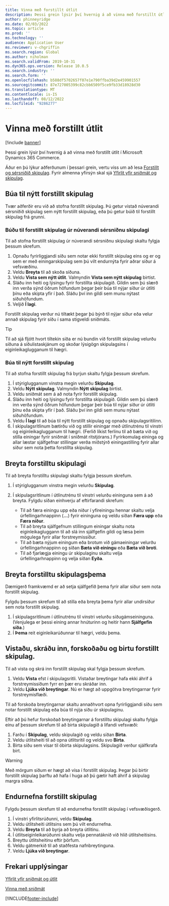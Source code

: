 ```yaml
---
title: Vinna með forstillt útlit
description: Þessi grein lýsir því hvernig á að vinna með forstillt útlit í Microsoft Dynamics 365 Commerce.
author: phinneyridge
ms.date: 02/03/2022
ms.topic: article
ms.prod: ''
ms.technology: ''
audience: Application User
ms.reviewer: v-chgriffin
ms.search.region: Global
ms.author: niholman
ms.search.validFrom: 2019-10-31
ms.dyn365.ops.version: Release 10.0.5
ms.search.industry: ''
ms.search.form: ''
ms.openlocfilehash: b588df5702657f07e1e790ffba39d2e459901557
ms.sourcegitcommit: 87e727005399c82cbb6509f5ce9fb33d18928d30
ms.translationtype: MT
ms.contentlocale: is-IS
ms.lasthandoff: 08/12/2022
ms.locfileid: "9286277"
---
```

# <a name="work-with-preset-layouts"></a>Vinna með forstillt útlit

[!include [banner](includes/banner.md)]

Þessi grein lýsir því hvernig á að vinna með forstillt útlit í Microsoft Dynamics 365 Commerce.

Áður en þú lýkur aðferðunum í þessari grein, vertu viss um að lesa [Forstillt og sérsniðið skipulag](templates-layouts-overview.md#preset-and-custom-layouts). Fyrir almenna yfirsýn skal sjá [Yfirlit yfir sniðmát og skipulag](templates-layouts-overview.md).

## <a name="create-a-new-preset-layout"></a>Búa til nýtt forstillt skipulag

Tvær aðferðir eru við að stofna forstillt skipulag. Þú getur vistað núverandi sérsniðið skipulag sem nýtt forstillt skipulag, eða þú getur búið til forstillt skipulag frá grunni.

### <a name="create-a-preset-layout-from-an-existing-custom-layout"></a>Búðu til forstillt skipulag úr núverandi sérsniðnu skipulagi

Til að stofna forstillt skipulag úr núverandi sérsniðnu skipulagi skaltu fylgja þessum skrefum.

1. Opnaðu fyrirliggjandi síðu sem notar ekki forstillt skipulag eins og er og sem er með einingarskipulag sem þú vilt endurnýta fyrir aðrar síður á vefsvæðinu.
1. Veldu **Breyta** til að skoða síðuna.
1. Veldu **Vista sem nýtt útlit**. Valmyndin **Vista sem nýtt skipulag** birtist.
1. Sláðu inn heiti og lýsingu fyrir forstillta skipulagið. Gildin sem þú slærð inn verða sýnd öðrum höfundum þegar þeir búa til nýjar síður úr útliti þínu eða skipta yfir í það. Sláðu því inn gildi sem munu nýtast síðuhöfundum.
1. Veljið **Í lagi**.

Forstillt skipulag verður nú tiltækt þegar þú býrð til nýjar síður eða velur annað skipulag fyrir síðu í sama stigveldi sniðmáts.

> [!TIP]
> Til að sjá fljótt hvort tiltekin síða er nú bundin við forstillt skipulag velurðu síðuna á síðulistaskjánum og skoðar lýsigögn skipulagsins í eiginleikaglugganum til hægri.

### <a name="create-a-new-preset-layout"></a>Búa til nýtt forstillt skipulag

Til að stofna forstillt skipulag frá byrjun skaltu fylgja þessum skrefum.

1. Í stýriglugganum vinstra megin velurðu **Skipulag**.
1. Veldu **Nýtt skipulag**. Valmyndin **Nýtt skipulag** birtist.
1. Veldu sniðmát sem á að nota fyrir forstillt skipulag.
1. Sláðu inn heiti og lýsingu fyrir forstillta skipulagið. Gildin sem þú slærð inn verða sýnd öðrum höfundum þegar þeir búa til nýjar síður úr útliti þínu eða skipta yfir í það. Sláðu því inn gildi sem munu nýtast síðuhöfundum.
1. Veldu **Í lagi** til að búa til nýtt forstillt skipulag og opnaðu skipulagsritilinn.
1. Í skipulagsritlinum bætirðu við og stillir einingar með útlínutrénu til vinstri og eiginleikaglugganum til hægri. (Ferlið líkist ferlinu til að bæta við og stilla einingar fyrir sniðmát í sniðmát ritstjórans.) Fyrirkomulag eininga og allar læstar sjálfgefnar stillingar verða miðstýrð einingastilling fyrir allar síður sem nota þetta forstillta skipulag.

## <a name="modify-a-preset-layout"></a>Breyta forstilltu skipulagi

Til að breyta forstilltu skipulagi skaltu fylgja þessum skrefum.

1. Í stýriglugganum vinstra megin velurðu **Skipulag**.
1. Í skipulagsritlinum í útlínutrénu til vinstri velurðu eininguna sem á að breyta. Fylgdu síðan einhverju af eftirfarandi skrefum:

    - Til að færa einingu upp eða niður í yfireiningu hennar skaltu velja úrfellingarhnappinn (**...**) fyrir eininguna og veldu síðan **Færa upp** eða **Færa niður**.
    - Til að breyta sjálfgefnum stillingum einingar skaltu nota eiginleikagluggann til að slá inn sjálfgefin gildi og læsa þeim mögulega fyrir allar forstreymissíður.
    - Til að bæta nýjum einingum eða brotum við gámaeiningar velurðu úrfellingarhnappinn og síðan **Bæta við einingu** eða **Bæta við broti**.
    - Til að fjarlægja einingu úr skipulaginu skaltu velja úrfellingarhnappinn og velja síðan **Eyða**.

## <a name="change-a-preset-layout-theme"></a>Breyta forstilltu skipulagsþema

Dæmigerð framkvæmd er að setja sjálfgefið þema fyrir allar síður sem nota forstillt skipulag.

Fylgdu þessum skrefum til að stilla eða breyta þema fyrir allar undirsíður sem nota forstillt skipulag.

1. Í skipulagsritlinum í útlínutrénu til vinstri velurðu síðugámseininguna. (Venjulega er þessi eining annar hnúturinn og heitir hann **Sjálfgefin síða**.)
1. Í **Þema** reit eiginleikarúðunnar til hægri, veldu þema.

## <a name="save-check-in-preview-and-publish-a-preset-layout"></a>Vistaðu, skráðu inn, forskoðaðu og birtu forstillt skipulag.

Til að vista og skrá inn forstillt skipulag skal fylgja þessum skrefum.

1. Veldu **Vista** efst í skipulagsritli. Vistaðar breytingar hafa ekki áhrif á forstreymissíðum fyrr en þær eru skráðar inn.
1. Veldu **Ljúka við breytingar**. Nú er hægt að uppgötva breytingarnar fyrir forstreymisflæði.

Til að forskoða breytingarnar skaltu annaðhvort opna fyrirliggjandi síðu sem notar forstillt skipulag eða búa til nýja síðu úr skipulaginu.

Eftir að þú hefur forskoðað breytingarnar á forstilltu skipulagi skaltu fylgja einu af þessum skrefum til að birta skipulagið á lifandi vefsvæði:

1. Farðu í **Skipulag**, veldu skipulagið og veldu síðan **Birta**.
1. Veldu útlitsheiti til að opna útlitsritil og veldu svo **Birta**.
1. Birta síðu sem vísar til óbirta skipulagsins. Skipulagið verður sjálfkrafa birt.

> [!WARNING]
> Með mörgum síðum er hægt að vísa í forstillt skipulag. Þegar þú birtir forstillt skipulag þarftu að hafa í huga að þú gætir haft áhrif á skipulag margra síðna.

## <a name="rename-a-preset-layout"></a>Endurnefna forstillt skipulag

Fylgdu þessum skrefum til að endurnefna forstillt skipulag í vefsvæðisgerð.

1. Í vinstri yfirlitsrúðunni, veldu **Skipulag**.
1. Veldu útlitsheiti útlitsins sem þú vilt endurnefna.
1. Veldu **Breyta** til að byrja að breyta útlitinu.
1. Í útlitseiginleikarúðunni skaltu velja pennatáknið við hlið útlitsheitisins.
1. Breyttu útlitsheitinu eftir þörfum.
1. Veldu gátmerkið til að staðfesta nafnbreytinguna.
1. Veldu **Ljúka við breytingar**.

## <a name="additional-resources"></a>Frekari upplýsingar

[Yfirlit yfir sniðmát og útlit](templates-layouts-overview.md)

[Vinna með sniðmát](work-with-templates.md)


[!INCLUDE[footer-include](../includes/footer-banner.md)]
